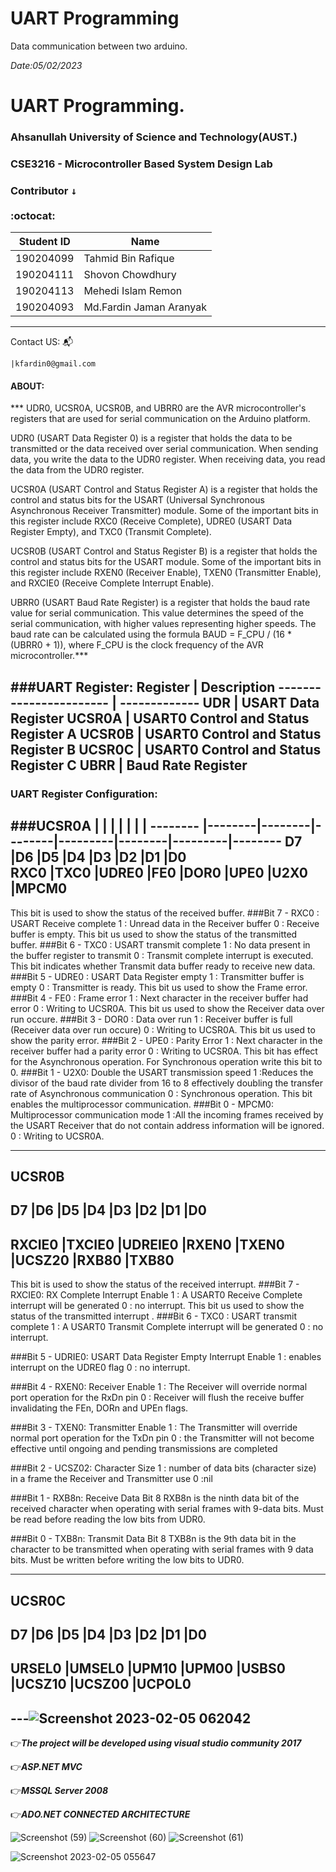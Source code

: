 # UART Programming
Data communication between two arduino.

*Date:05/02/2023*
# UART Programming.
### Ahsanullah University of Science and Technology(AUST.)
### CSE3216 - Microcontroller Based System Design Lab
### Contributor <kbd>↓</kbd><br/><br/>:octocat:

Student ID              |  Name
----------------------- | -------------
190204099               |  Tahmid Bin Rafique
190204111               |  Shovon Chowdhury
190204113               |  Mehedi Islam Remon
190204093               |  Md.Fardin Jaman Aranyak
----------------------------------------
Contact US: :mailbox_with_mail:

    |kfardin0@gmail.com
    


#### ABOUT: <br/>

*** UDR0, UCSR0A, UCSR0B, and UBRR0 are the AVR microcontroller's registers that are used for serial communication on the Arduino platform.

UDR0 (USART Data Register 0) is a register that holds the data to be transmitted or the data received over serial communication. When sending data, you write the data to the UDR0 register. When receiving data, you read the data from the UDR0 register.

UCSR0A (USART Control and Status Register A) is a register that holds the control and status bits for the USART (Universal Synchronous Asynchronous Receiver Transmitter) module. Some of the important bits in this register include RXC0 (Receive Complete), UDRE0 (USART Data Register Empty), and TXC0 (Transmit Complete).

UCSR0B (USART Control and Status Register B) is a register that holds the control and status bits for the USART module. Some of the important bits in this register include RXEN0 (Receiver Enable), TXEN0 (Transmitter Enable), and RXCIE0 (Receive Complete Interrupt Enable).

UBRR0 (USART Baud Rate Register) is a register that holds the baud rate value for serial communication. This value determines the speed of the serial communication, with higher values representing higher speeds. The baud rate can be calculated using the formula BAUD = F_CPU / (16 * (UBRR0 + 1)), where F_CPU is the clock frequency of the AVR microcontroller.***

###UART Register:
Register                |  Description
----------------------- | -------------
UDR                     |  USART Data Register
UCSR0A                  |  USART0 Control and Status Register A
UCSR0B                  |  USART0 Control and Status Register B
UCSR0C                  |  USART0 Control and Status Register C
UBRR                    |  Baud Rate Register
----------------------------------------

### UART Register Configuration:

###UCSR0A
         |        |        |        |         |        |         |
-------- |--------|--------|--------|---------|--------|---------|--------
D7       |D6      |D5      |D4      |D3       |D2      |D1       |D0      
RXC0     |TXC0    |UDRE0   |FE0     |DOR0     |UPE0    |U2X0     |MPCM0
--------------------------------------------------------------------------

This bit is used to show the status of the received buffer.
###Bit 7 - RXC0 : USART Receive complete
1 : Unread data in the Receiver buffer
0 : Receive buffer is empty.
This bit us used to show the status of the transmitted buffer.
###Bit 6 - TXC0 : USART transmit complete
1 : No data present in the buffer register to transmit
0 : Transmit complete interrupt is executed.
This bit indicates whether Transmit data buffer ready to receive new data.
###Bit 5 - UDRE0 : USART Data Register empty
1 : Transmitter buffer is empty
0 : Transmitter is ready.
This bit us used to show the Frame error.
###Bit 4 - FE0 : Frame error
1 : Next character in the receiver buffer had error
0 : Writing to UCSR0A.
This bit us used to show the Receiver data over run occure.
###Bit 3 - DOR0 : Data over run
1 : Receiver buffer is full (Receiver data over run occure)
0 : Writing to UCSR0A.
This bit us used to show the parity error.
###Bit 2 - UPE0 : Parity Error
1 : Next character in the receiver buffer had a parity error
0 : Writing to UCSR0A.
This bit has effect for the Asynchronous operation. For Synchronous operation write this bit to 0.
###Bit 1 - U2X0: Double the USART transmission speed
1 :Reduces the divisor of the baud rate divider from 16 to 8 effectively doubling the transfer rate of Asynchronous communication
0 : Synchronous operation.
This bit enables the multiprocessor communication.
###Bit 0 - MPCM0: Multiprocessor communication mode
1 :All the incoming frames received by the USART Receiver that do not contain address information will be ignored.
0 : Writing to UCSR0A.


-------------------------------------------------------------------------
UCSR0B
-------------------------------------------------------------------------
D7         |D6      |D5       |D4      |D3       |D2      |D1    |D0      
---------------------------------------------------------------------------
RXCIE0     |TXCIE0  |UDREIE0  |RXEN0   |TXEN0    |UCSZ20 |RXB80  |TXB80
--------------------------------------------------------------------------
This bit is used to show the status of the received interrupt.
###Bit 7 - RXCIE0: RX Complete Interrupt Enable
1 : A USART0 Receive Complete interrupt will be generated
0 : no interrupt.
This bit us used to show the status of the transmitted interrupt .
###Bit 6 - TXC0 : USART transmit complete
1 : A USART0 Transmit Complete interrupt will be generated
0 : no interrupt.

###Bit 5 - UDRIE0: USART Data Register Empty Interrupt Enable
1 : enables interrupt on the UDRE0 flag
0 : no interrupt.

###Bit 4 - RXEN0: Receiver Enable
1 : The Receiver will override normal port operation for the RxDn pin
0 : Receiver will flush the receive buffer invalidating the FEn, DORn and UPEn flags.

###Bit 3 - TXEN0: Transmitter Enable
1 : The Transmitter will override normal port operation for the TxDn pin
0 : the Transmitter will not become effective until ongoing and pending transmissions are completed

###Bit 2 - UCSZ02: Character Size
1 : number of data bits (character size) in a frame the Receiver and Transmitter use
0 :nil

###Bit 1 - RXB8n: Receive Data Bit 8
RXB8n is the ninth data bit of the received character when operating with serial frames with 9-data bits. Must be read before reading the low bits from UDR0.


###Bit 0 - TXB8n: Transmit Data Bit 8
TXB8n is the 9th data bit in the character to be transmitted when operating with serial frames with 9 data bits. Must be written before writing the low bits to UDR0.


-------------------------------------------------------------------------
UCSR0C
-------------------------------------------------------------------------
D7       |D6      |D5      |D4      |D3       |D2      |D1       |D0      
---------------------------------------------------------------------------
URSEL0   |UMSEL0  |UPM10  |UPM00   |USBS0     |UCSZ10  |UCSZ00   |UCPOL0
--------------------------------------------------------------------------
---![Screenshot 2023-02-05 062042](https://user-images.githubusercontent.com/64925270/216795165-f429c221-87e5-4950-85ee-10c5cbfd5fca.png)
-----------------------------------------------------------------------


:point_right:***The project will be developed using visual studio community 2017<br/>***

:point_right:***ASP.NET MVC <br/>***

:point_right:***MSSQL Server 2008 <br/>***

:point_right:***ADO.NET CONNECTED ARCHITECTURE<br/>***

![Screenshot (59)](https://user-images.githubusercontent.com/64925270/215279889-3b8ccb25-87da-4a71-b1bc-95f9aead9586.png)
![Screenshot (60)](https://user-images.githubusercontent.com/64925270/215279949-18468db7-5268-4605-a1d8-acc000287747.png)
![Screenshot (61)](https://user-images.githubusercontent.com/64925270/215279960-d1db0fa4-31cd-4f00-8605-55b0a7dd5c85.png)

![Screenshot 2023-02-05 055647](https://user-images.githubusercontent.com/64925270/216794583-e5deb0eb-de7f-4721-9dc0-35f3ce912cd1.png)
